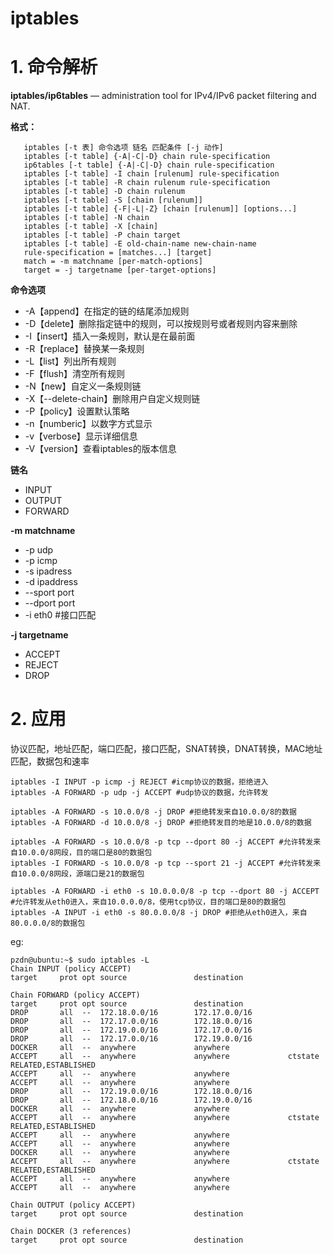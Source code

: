 # iptables

# 1. 命令解析

**iptables/ip6tables**  — administration tool for IPv4/IPv6 packet filtering and NAT.

**格式：**

       iptables [-t 表] 命令选项 链名 匹配条件 [-j 动作]
       iptables [-t table] {-A|-C|-D} chain rule-specification
       ip6tables [-t table] {-A|-C|-D} chain rule-specification
       iptables [-t table] -I chain [rulenum] rule-specification
       iptables [-t table] -R chain rulenum rule-specification
       iptables [-t table] -D chain rulenum
       iptables [-t table] -S [chain [rulenum]]
       iptables [-t table] {-F|-L|-Z} [chain [rulenum]] [options...]
       iptables [-t table] -N chain
       iptables [-t table] -X [chain]
       iptables [-t table] -P chain target
       iptables [-t table] -E old-chain-name new-chain-name
       rule-specification = [matches...] [target]
       match = -m matchname [per-match-options]
       target = -j targetname [per-target-options]

**命令选项**

- -A【append】在指定的链的结尾添加规则
- -D【delete】删除指定链中的规则，可以按规则号或者规则内容来删除
- -I【insert】插入一条规则，默认是在最前面
- -R【replace】替换某一条规则
- -L【list】列出所有规则
- -F【flush】清空所有规则
- -N【new】自定义一条规则链
- -X【--delete-chain】删除用户自定义规则链
- -P【policy】设置默认策略
- -n【numberic】以数字方式显示
- -v【verbose】显示详细信息
- -V【version】查看iptables的版本信息

**链名**
- INPUT
- OUTPUT
- FORWARD

**-m matchname**
- -p udp
- -p icmp
- -s ipadress
- -d ipaddress
- --sport port
- --dport port
- -i eth0 #接口匹配

**-j targetname**
- ACCEPT
- REJECT
- DROP

# 2. 应用

协议匹配，地址匹配，端口匹配，接口匹配，SNAT转换，DNAT转换，MAC地址匹配，数据包和速率

```
iptables -I INPUT -p icmp -j REJECT #icmp协议的数据，拒绝进入
iptables -A FORWARD -p udp -j ACCEPT #udp协议的数据，允许转发

iptables -A FORWARD -s 10.0.0/8 -j DROP #拒绝转发来自10.0.0/8的数据
iptables -A FORWARD -d 10.0.0/8 -j DROP #拒绝转发目的地是10.0.0/8的数据

iptables -A FORWARD -s 10.0.0/8 -p tcp --dport 80 -j ACCEPT #允许转发来自10.0.0/8网段，目的端口是80的数据包
iptables -I FORWARD -s 10.0.0/8 -p tcp --sport 21 -j ACCEPT #允许转发来自10.0.0/8网段，源端口是21的数据包

iptables -A FORWARD -i eth0 -s 10.0.0.0/8 -p tcp --dport 80 -j ACCEPT #允许转发从eth0进入，来自10.0.0.0/8，使用tcp协议，目的端口是80的数据包
iptables -A INPUT -i eth0 -s 80.0.0.0/8 -j DROP #拒绝从eth0进入，来自80.0.0.0/8的数据包
```


eg:
```
pzdn@ubuntu:~$ sudo iptables -L
Chain INPUT (policy ACCEPT)
target     prot opt source               destination         

Chain FORWARD (policy ACCEPT)
target     prot opt source               destination         
DROP       all  --  172.18.0.0/16        172.17.0.0/16       
DROP       all  --  172.17.0.0/16        172.18.0.0/16       
DROP       all  --  172.19.0.0/16        172.17.0.0/16       
DROP       all  --  172.17.0.0/16        172.19.0.0/16       
DOCKER     all  --  anywhere             anywhere            
ACCEPT     all  --  anywhere             anywhere             ctstate RELATED,ESTABLISHED
ACCEPT     all  --  anywhere             anywhere            
ACCEPT     all  --  anywhere             anywhere            
DROP       all  --  172.19.0.0/16        172.18.0.0/16       
DROP       all  --  172.18.0.0/16        172.19.0.0/16       
DOCKER     all  --  anywhere             anywhere            
ACCEPT     all  --  anywhere             anywhere             ctstate RELATED,ESTABLISHED
ACCEPT     all  --  anywhere             anywhere            
ACCEPT     all  --  anywhere             anywhere            
DOCKER     all  --  anywhere             anywhere            
ACCEPT     all  --  anywhere             anywhere             ctstate RELATED,ESTABLISHED
ACCEPT     all  --  anywhere             anywhere            
ACCEPT     all  --  anywhere             anywhere            

Chain OUTPUT (policy ACCEPT)
target     prot opt source               destination         

Chain DOCKER (3 references)
target     prot opt source               destination     
```